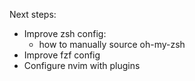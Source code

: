 Next steps:

- Improve zsh config:
    - how to manually source oh-my-zsh
- Improve fzf config
- Configure nvim with plugins
